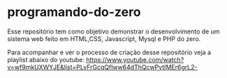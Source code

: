 # programando-do-zero

Esse repositório tem como objetivo demonstrar o desenvolvimento de um sistema web feito em HTML,CSS, Javascript, Mysql e PHP do zero.

Para acompanhar e ver o processo de criação desse repositório veja a playlist abaixo do youtube:
https://www.youtube.com/watch?v=wf9mkUXWYJE&list=PLvFrGcqQflww64dThQcwPytIMEr6grL2-
